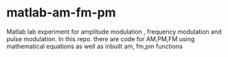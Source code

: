 # matlab-am-fm-pm
Matlab lab experiment for amplitude modulation , frequency modulation and pulse modulation.
In this repo. there are code for AM,PM,FM using mathematical equations as well as inbuilt am, fm,pm functions
